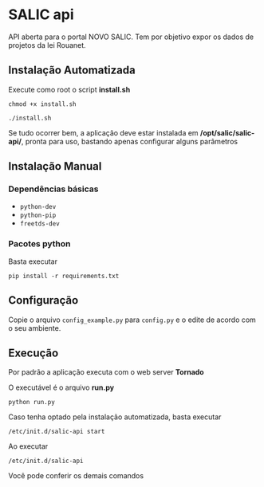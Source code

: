 # SALIC api

API aberta para o portal NOVO SALIC. Tem por objetivo expor os dados de projetos da lei Rouanet.


## Instalação Automatizada

Execute como root o script **install.sh**

`chmod +x install.sh`

`./install.sh`

Se tudo ocorrer bem, a aplicação deve estar instalada em **/opt/salic/salic-api/**, pronta para uso, bastando apenas configurar alguns parâmetros

## Instalação Manual

### Dependências básicas

-	`python-dev`
-	`python-pip`
-	`freetds-dev`

### Pacotes python

Basta executar 

`pip install -r requirements.txt`

## Configuração

Copie o arquivo `config_example.py` para `config.py` e o edite de acordo com o seu ambiente.

## Execução

Por padrão a aplicação executa com o web server **Tornado**

O executável é o arquivo  **run.py**

`python run.py`

Caso tenha optado pela instalação automatizada, basta executar

`/etc/init.d/salic-api start`


Ao executar

`/etc/init.d/salic-api`

Você pode conferir os demais comandos